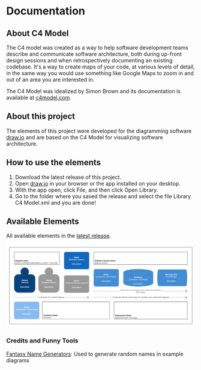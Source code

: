 # Documentation

## About C4 Model

The C4 model was created as a way to help software development teams describe and communicate software architecture, both during up-front design sessions and when retrospectively documenting an existing codebase. It's a way to create maps of your code, at various levels of detail, in the same way you would use something like Google Maps to zoom in and out of an area you are interested in.

The C4 Model was idealized by Simon Brown and its documentation is available at [c4model.com](https://c4model.com/).

## About this project

The elements of this project were developed for the diagramming software [draw.io](https://www.diagrams.net/about.html) and are based on the C4 Model for visualizing software architecture.

## How to use the elements

1. Download the latest release of this project.
2. Open [draw.io](https://app.diagrams.net/) in your browser or the app installed on your desktop.
3. With the app open, click File, and then click Open Library.
4. Go to the folder where you saved the release and select the file Library C4 Model.xml and you are done!

## Available Elements

All available elements in the [latest release](/releases/latest).

![All Elements](Assets\All_Elements.png)

### Credits and Funny Tools

[Fantasy Name Generators](https://www.fantasynamegenerators.com/hobbit_names.php): Used to generate random names in example diagrams
